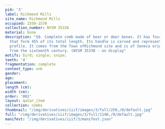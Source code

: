 ```yaml
---
pid: '3'
label: Richmond Mills
site_name: Richmond Mills
occupied: 1550-1570
collection_number: NYSM 35338
material: bone
description: "$9. Complete comb made of bear or deer bones. It has four ringed teeth
  that form 45% of its total length. Its handle is carved and represents a snipe in
  profile. It comes from the Town ofRichmond site and is of Seneca origin. 11 dates
  from the sixteenth century. (NYSM 35338 - on display"
motifs: bird; single; snipe;
teeth: '4'
fragmentation: complete
context_type: unk
gender:
age:
placement:
length (cm):
width (cm):
order: '002'
layout: qatar_item
collection: combs
thumbnail: "/img/derivatives/iiif/images/3/full/250,/0/default.jpg"
full: "/img/derivatives/iiif/images/3/full/1140,/0/default.jpg"
manifest: "/img/derivatives/iiif/3/manifest.json"
---
```


